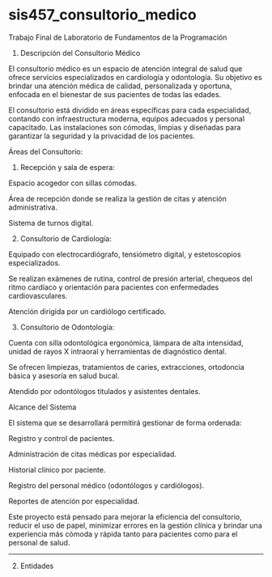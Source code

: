# sis457_consultorio_medico
Trabajo Final de Laboratorio de Fundamentos de la Programación
1. Descripción del Consultorio Médico

El consultorio médico es un espacio de atención integral de salud que ofrece servicios especializados en cardiología y odontología. Su objetivo es brindar una atención médica de calidad, personalizada y oportuna,
enfocada en el bienestar de sus pacientes de todas las edades.

El consultorio está dividido en áreas específicas para cada especialidad, contando con infraestructura moderna, equipos adecuados y personal capacitado. Las instalaciones son cómodas, 
limpias y diseñadas para garantizar la seguridad y la privacidad de los pacientes.

Áreas del Consultorio:

1. Recepción y sala de espera:

Espacio acogedor con sillas cómodas.

Área de recepción donde se realiza la gestión de citas y atención administrativa.

Sistema de turnos digital.



2. Consultorio de Cardiología:

Equipado con electrocardiógrafo, tensiómetro digital, y estetoscopios especializados.

Se realizan exámenes de rutina, control de presión arterial, chequeos del ritmo cardíaco y orientación para pacientes con enfermedades cardiovasculares.

Atención dirigida por un cardiólogo certificado.



3. Consultorio de Odontología:

Cuenta con silla odontológica ergonómica, lámpara de alta intensidad, unidad de rayos X intraoral y herramientas de diagnóstico dental.

Se ofrecen limpiezas, tratamientos de caries, extracciones, ortodoncia básica y asesoría en salud bucal.

Atendido por odontólogos titulados y asistentes dentales.


Alcance del Sistema

El sistema que se desarrollará permitirá gestionar de forma ordenada:

Registro y control de pacientes.

Administración de citas médicas por especialidad.

Historial clínico por paciente.

Registro del personal médico (odontólogos y cardiólogos).

Reportes de atención por especialidad.


Este proyecto está pensado para mejorar la eficiencia del consultorio, reducir el uso de papel, minimizar errores en la gestión clínica y brindar una experiencia más cómoda y rápida tanto para pacientes como para el personal de salud.


-----

2. Entidades

